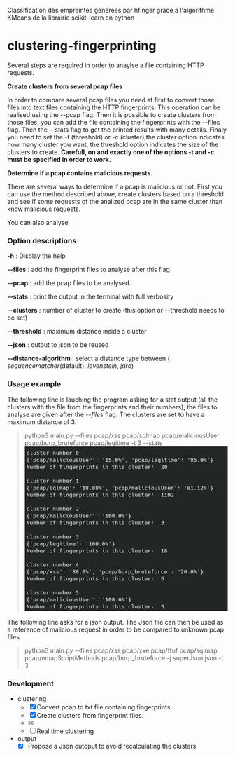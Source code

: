 Classification des empreintes générées par hfinger grâce à l'algorithme KMeans de la librairie scikit-learn en python
# clustering-fingerprinting
Several steps are required in order to anaylse a file containing HTTP requests.


**Create clusters from several pcap files**

In order to compare several pcap files you need at first to convert those files into text files containing the HTTP fingerprints. This operation can be realised using the --pcap flag. 
Then it is possible to create clusters from those files, you can add the file containing the fingerprints with the --files flag. Then the --stats flag to get the printed results with many details. Finaly you need to set the -t (threshold) or -c (cluster),the cluster option indicates how many cluster you want, the threshold option indicates the size of the clusters to create. **Carefull, on and exactly one of the options -t and -c must be specified in order to work.** 


**Determine if a pcap contains malicious requests.**

There are several ways to determine if a pcap is malicious or not. First you can use the method described above, create clusters based on a threshold and see if some requests of the analized pcap are in the same cluster than know malicious requests. 

You can also analyse 

### Option descriptions
**-h** : Display the help 

**--files** : add the fingerprint files to analyse after this flag

**--pcap** : add the pcap files to be analysed.

**--stats** : print the output in the terminal with full verbosity

**--clusters** : number of cluster to create (this option or --threshold needs to be set)

**--threshold** : maximum distance inside a cluster

**--json** : output to json to be reused

**--distance-algorithm** : select a distance type between ( _sequencematcher_(default), _levenstein_, _jaro_)

### Usage example
The following line is lauching the program asking for a stat output (all the clusters with the file from the fingerprints and their numbers), the files to analyse are given after the _--files_ flag. The clusters are set to have a maximum distance of 3. 
> python3 main.py --files pcap/xss pcap/sqlmap pcap/maliciousUser pcap/burp_bruteforce pcap/legitime -t 3 --stats
![Pyplot graph](result_exemple.png)


The following line asks for a json output. The Json file can then be used as a reference of malicious request in order to be compared to unknown pcap files. 
> python3 main.py --files pcap/xss pcap/xxe pcap/ffuf pcap/sqlmap pcap/nmapScriptMethods pcap/burp_bruteforce -j superJson.json -t 3



### Development

- clustering
    - [x] Convert pcap to txt file containing fingerprints. 
    - [x] Create clusters from fingerprint files.
    - [x] 
    - [ ] Real time clustering 
- output
    - [x] Propose a Json outoput to avoid recalculating the clusters
